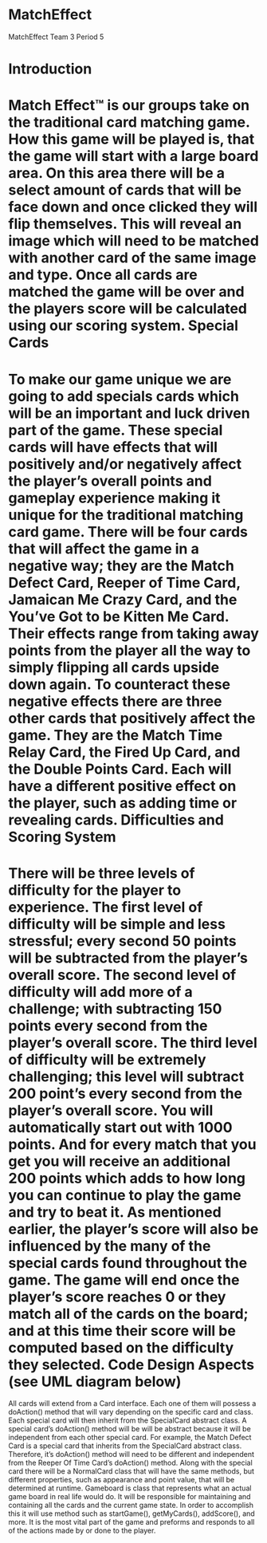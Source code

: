 MatchEffect
===========

MatchEffect Team 3 Period 5

Introduction
===========
Match Effect™ is our groups take on the traditional card matching game. How this game will be played is, that the game will start with a large board area. On this area there will be a select amount of cards that will be face down and once clicked they will flip themselves. This will reveal an image which will need to be matched with another card of the same image and type. Once all cards are matched the game will be over and the players score will be calculated using our scoring system. 
Special Cards
===========
To make our game unique we are going to add specials cards which will be an important and luck driven part of the game. These special cards will have effects that will positively and/or negatively affect the player’s overall points and gameplay experience making it unique for the traditional matching card game. 
There will be four cards that will affect the game in a negative way; they are the Match Defect Card, Reeper of Time Card, Jamaican Me Crazy Card, and the You’ve Got to be Kitten Me Card.  Their effects range from taking away points from the player all the way to simply flipping all cards upside down again. To counteract these negative effects there are three other cards that positively affect the game. They are the Match Time Relay Card, the Fired Up Card, and the Double Points Card. Each will have a different positive effect on the player, such as adding time or revealing cards. 
Difficulties and Scoring System
===========
There will be three levels of difficulty for the player to experience.  The first level of difficulty will be simple and less stressful; every second 50 points will be subtracted from the player’s overall score. The second level of difficulty will add more of a challenge; with subtracting 150 points every second from the player’s overall score. The third level of difficulty will be extremely challenging; this level will subtract 200 point’s every second from the player’s overall score.
You will automatically start out with 1000 points. And for every match that you get you will receive an additional 200 points which adds to how long you can continue to play the game and try to beat it. As mentioned earlier, the player’s score will also be influenced by the many of the special cards found throughout the game. The game will end once the player’s score reaches 0 or they match all of the cards on the board; and at this time their score will be computed based on the difficulty they selected.
Code Design Aspects (see UML diagram below)
===========
All cards will extend from a Card interface. Each one of them will possess a doAction() method that will vary depending on the specific card and class. Each special card will then inherit from the SpecialCard abstract class.  A special card’s doAction() method will be will be abstract because it will be independent from each other special card. For example, the Match Defect Card is a special card that inherits from the SpecialCard abstract class. Therefore, it’s doAction() method will need to be different and independent from the Reeper Of Time Card’s doAction() method. Along with the special card there will be a NormalCard class that will have the same methods, but different properties, such as appearance and point value, that will be determined at runtime.
Gameboard is class that represents what an actual game board in real life would do. It will be responsible for maintaining and containing all the cards and the current game state. In order to accomplish this it will use method such as startGame(), getMyCards(), addScore(), and more. It is the most vital part of the game and preforms and responds to all of the actions made by or done to the player.
